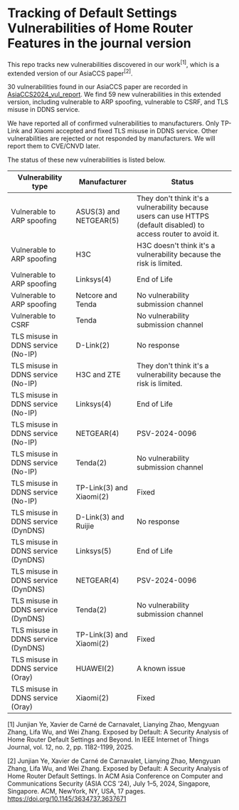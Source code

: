 # Tracking of Default Settings Vulnerabilities of Home Router Features in the journal version

This repo tracks new vulnerabilities discovered in our work<sup>[1]</sup>, which is a extended version of our AsiaCCS paper<sup>[2]</sup>.

30 vulnerabilities found in our AsiaCCS paper are recorded in [AsiaCCS2024_vul_report](https://github.com/YjjNJUPT/AsiaCCS2024_vul_report).
We find 59 new vulnerabilities in this extended version, including vulnerable to ARP spoofing, vulnerable to CSRF, and TLS misuse in DDNS service.

We have reported all of confirmed vulnerabilities to manufacturers. Only TP-Link and Xiaomi accepted and fixed TLS misuse in DDNS service. Other vulnerabilities are rejected or not responded by manufacturers.
We will report them to CVE/CNVD later.

The status of these new vulnerabilities is listed below.

Vulnerability type  |  Manufacturer  |  Status
  ----              |  ----          |  ----
Vulnerable to ARP spoofing | ASUS(3) and NETGEAR(5) | They don't think it's a vulnerability because users can use HTTPS (default disabled) to access router to avoid it.
Vulnerable to ARP spoofing | H3C | H3C doesn't think it's a vulnerability because the risk is limited.
Vulnerable to ARP spoofing | Linksys(4) | End of Life
Vulnerable to ARP spoofing | Netcore and Tenda | No vulnerability submission channel
Vulnerable to CSRF         | Tenda | No vulnerability submission channel
TLS misuse in DDNS service (No-IP)  | D-Link(2) | No response
TLS misuse in DDNS service (No-IP)  | H3C and ZTE | They don't think it's a vulnerability because the risk is limited.
TLS misuse in DDNS service (No-IP)  | Linksys(4) | End of Life
TLS misuse in DDNS service (No-IP)  | NETGEAR(4) | PSV-2024-0096
TLS misuse in DDNS service (No-IP)  | Tenda(2) | No vulnerability submission channel
TLS misuse in DDNS service (No-IP)  | TP-Link(3) and Xiaomi(2) | Fixed
TLS misuse in DDNS service (DynDNS) | D-Link(3) and Ruijie | No response
TLS misuse in DDNS service (DynDNS)  | Linksys(5) | End of Life
TLS misuse in DDNS service (DynDNS)  | NETGEAR(4) | PSV-2024-0096
TLS misuse in DDNS service (DynDNS)  | Tenda(2) | No vulnerability submission channel
TLS misuse in DDNS service (DynDNS)  | TP-Link(3) and Xiaomi(2) | Fixed
TLS misuse in DDNS service (Oray)    | HUAWEI(2) | A known issue
TLS misuse in DDNS service (Oray)    | Xiaomi(2) | Fixed

[1] Junjian Ye, Xavier de Carné de Carnavalet, Lianying Zhao, Mengyuan Zhang, Lifa Wu, and Wei Zhang. Exposed by Default: A Security Analysis of Home Router Default Settings and Beyond. In IEEE Internet of Things Journal, vol. 12, no. 2, pp. 1182-1199, 2025.

[2] Junjian Ye, Xavier de Carné de Carnavalet, Lianying Zhao, Mengyuan Zhang, Lifa Wu, and Wei Zhang. Exposed by Default: A Security Analysis of Home Router Default Settings. In ACM Asia Conference on Computer and Communications Security (ASIA CCS ’24), July 1–5, 2024, Singapore, Singapore. ACM, NewYork, NY, USA, 17 pages. https://doi.org/10.1145/3634737.3637671
